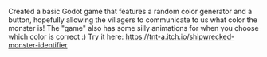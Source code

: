 Created a basic Godot game that features a random color generator and a button, hopefully allowing the villagers to communicate to us what color the monster is! The "game" also has some silly animations for when you choose which color is correct :)
Try it here: https://tnt-a.itch.io/shipwrecked-monster-identifier
